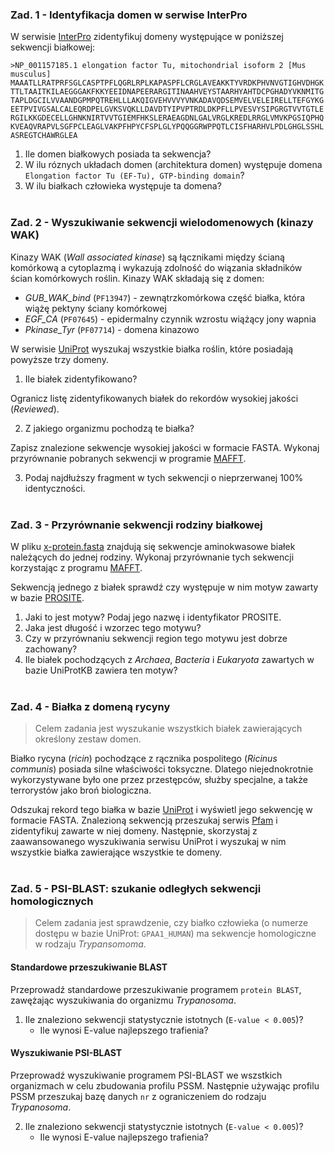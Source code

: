 ### Zad. 1 - Identyfikacja domen w serwise InterPro
W serwisie [InterPro](https://www.ebi.ac.uk/interpro/) zidentyfikuj domeny występujące w poniższej sekwencji białkowej:

```
>NP_001157185.1 elongation factor Tu, mitochondrial isoform 2 [Mus musculus]
MAAATLLRATPRFSGLCASPTPFLQGRLRPLKAPASPFLCRGLAVEAKKTYVRDKPHVNVGTIGHVDHGK
TTLTAAITKILAEGGGAKFKKYEEIDNAPEERARGITINAAHVEYSTAARHYAHTDCPGHADYVKNMITG
TAPLDGCILVVAANDGPMPQTREHLLLAKQIGVEHVVVYVNKADAVQDSEMVELVELEIRELLTEFGYKG
EETPVIVGSALCALEQRDPELGVKSVQKLLDAVDTYIPVPTRDLDKPFLLPVESVYSIPGRGTVVTGTLE
RGILKKGDECELLGHNKNIRTVVTGIEMFHKSLERAEAGDNLGALVRGLKREDLRRGLVMVKPGSIQPHQ
KVEAQVRAPVLSGFPCLEAGLVAKPFHPYCFSPLGLYPQQGGRWPPQTLCISFHARHVLPDLGHGLSSHL
ASREGTCHAWRGLEA
```

1. Ile domen białkowych posiada ta sekwencja?
2. W ilu róznych układach domen (architektura domen) występuje domena `Elongation factor Tu (EF-Tu), GTP-binding domain`?
3. W ilu białkach człowieka występuje ta domena?
<br/><br/>

### Zad. 2 - Wyszukiwanie sekwencji wielodomenowych (kinazy WAK)
Kinazy WAK (*Wall associated kinase*) są łącznikami między ścianą komórkową a cytoplazmą i wykazują zdolność do wiązania składników ścian komórkowych roślin. Kinazy WAK składają się z domen:
* *GUB_WAK_bind* (`PF13947`) - zewnątrzkomórkowa część białka, która wiążę pektyny ściany komórkowej
* *EGF_CA* (`PF07645`) - epidermalny czynnik wzrostu wiążący jony wapnia
* *Pkinase_Tyr* (`PF07714`) - domena kinazowo

W serwisie [UniProt](https://www.uniprot.org) wyszukaj wszystkie białka roślin, które posiadają powyższe trzy domeny.

1. Ile białek zidentyfikowano?

Ogranicz listę zidentyfikowanych białek do rekordów wysokiej jakości (*Reviewed*).

2. Z jakiego organizmu pochodzą te białka?

Zapisz znalezione sekwencje wysokiej jakości w formacie FASTA. Wykonaj przyrównanie pobranych sekwencji w programie [MAFFT](https://www.ebi.ac.uk/Tools/msa/mafft/).

3. Podaj najdłuższy fragment w tych sekwencji o nieprzerwanej 100% identyczności.
<br/><br/>

### Zad. 3 - Przyrównanie sekwencji rodziny białkowej
W pliku [x-protein.fasta](./data/x-protein.fasta) znajdują się sekwencje aminokwasowe białek należących do jednej rodziny. Wykonaj przyrównanie tych sekwencji korzystając z programu [MAFFT](https://www.ebi.ac.uk/Tools/msa/mafft/).

Sekwencją jednego z białek sprawdź czy występuje w nim motyw zawarty w bazie [PROSITE](http://prosite.expasy.org).

1. Jaki to jest motyw? Podaj jego nazwę i identyfikator PROSITE.
2. Jaka jest długość i wzorzec tego motywu?
3. Czy w przyrównaniu sekwencji region tego motywu jest dobrze zachowany?
4. Ile białek pochodzących z *Archaea*, *Bacteria* i *Eukaryota* zawartych w bazie UniProtKB zawiera ten motyw?
<br/><br/>


### Zad. 4 - Białka z domeną rycyny
> Celem zadania jest wyszukanie wszystkich białek zawierających określony zestaw domen.

Białko rycyna (*ricin*) pochodzące z rącznika pospolitego (*Ricinus communis*) posiada silne
właściwości toksyczne. Dlatego niejednokrotnie wykorzystywane było one przez przestępców,
służby specjalne, a także terrorystów jako broń biologiczna. 

Odszukaj rekord tego białka w bazie [UniProt](https://www.uniprot.org) i wyświetl jego sekwencję w formacie FASTA. Znalezioną sekwencją przeszukaj serwis [Pfam](https://pfam.xfam.org) i zidentyfikuj zawarte w niej domeny. Następnie, skorzystaj z zaawansowanego wyszukiwania serwisu UniProt i wyszukaj w nim wszystkie białka zawierające wszystkie te domeny.
<br/><br/>

### Zad. 5 - PSI-BLAST: szukanie odległych sekwencji homologicznych
> Celem zadania jest sprawdzenie, czy białko człowieka (o numerze dostępu w bazie UniProt: `GPAA1_HUMAN`) ma sekwencje homologiczne w rodzaju *Trypansomoma*.

#### Standardowe przeszukiwanie BLAST
Przeprowadź standardowe przeszukiwanie programem `protein BLAST`, zawężając wyszukiwania do organizmu *Trypanosoma*.

1. Ile znaleziono sekwencji statystycznie istotnych (`E-value < 0.005`)?
   * Ile wynosi E-value najlepszego trafienia?

#### Wyszukiwanie PSI-BLAST
Przeprowadź wyszukiwanie programem PSI-BLAST we wszstkich organizmach w celu zbudowania profilu PSSM. Następnie używając profilu PSSM przeszukaj bazę danych `nr` z ograniczeniem do rodzaju *Trypanosoma*.

2. Ile znaleziono sekwencji statystycznie istotnych (`E-value < 0.005`)?
   * Ile wynosi E-value najlepszego trafienia?